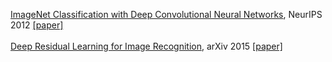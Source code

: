 [ImageNet Classification with Deep Convolutional Neural Networks](./), NeurIPS 2012 [[paper]](https://proceedings.neurips.cc/paper_files/paper/2012/file/c399862d3b9d6b76c8436e924a68c45b-Paper.pdf)<br><br>
[Deep Residual Learning for Image Recognition](./), arXiv 2015 [[paper]](https://arxiv.org/abs/1512.03385)<br><br>
